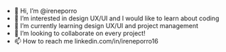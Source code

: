 - 👋 Hi, I’m @ireneporro
- 👀 I’m interested in design UX/UI and I would like to learn about coding
- 🌱 I’m currently learning design UX/UI and project management
- 💞️ I’m looking to collaborate on every project!
- 📫 How to reach me linkedin.com/in/ireneporro16 

<!---
ireneporro/ireneporro is a ✨ special ✨ repository because its `README.md` (this file) appears on your GitHub profile.
You can click the Preview link to take a look at your changes.
--->
